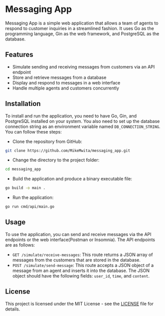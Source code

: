 

# Messaging App

Messaging App is a simple web application that allows a team of agents to respond to customer inquiries in a streamlined fashion. It uses Go as the programming language, Gin as the web framework, and PostgreSQL as the database.

## Features

- Simulate sending and receiving messages from customers via an API endpoint
- Store and retrieve messages from a database
- Display and respond to messages in a web interface
- Handle multiple agents and customers concurrently

## Installation

To install and run the application, you need to have Go, Gin, and PostgreSQL installed on your system. You also need to set up the database connection string as an environment variable named `DB_CONNECTION_STRING`. You can follow these steps:

- Clone the repository from GitHub:

```bash
git clone https://github.com/MikeMwita/messaging_app.git
```

- Change the directory to the project folder:

```bash
cd messaging_app
```

- Build the application and produce a binary executable file:

```bash
go build -o main .
```

- Run the application:

```bash
go run cmd/api/main.go
```

## Usage

To use the application, you can send and receive messages via the API endpoints or the web interface(Postman or Insomnia). The API endpoints are as follows:
- `GET /simulate/receive-messages`: This route returns a JSON array of messages from the customers that are stored in the database.
- `POST /simulate/send-message`: This route accepts a JSON object of a message from an agent and inserts it into the database. The JSON object should have the following fields: `user_id`, `time`, and `content`.

## License

This project is licensed under the MIT License - see the [LICENSE](LICENSE) file for details.
```
